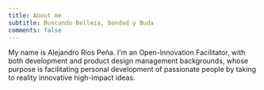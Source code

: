```yaml
---
title: About me
subtitle: Buscando Belleza, Bondad y Buda
comments: false
---
```


My name is Alejandro Rios Peña. I'm an Open-Innovation Facilitator, with both development and product design management backgrounds, whose purpose is facilitating personal development of passionate people by taking to reality innovative high-impact ideas.
